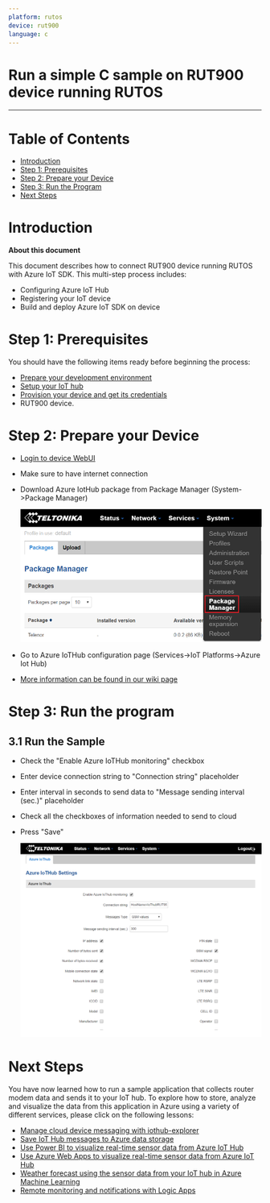 ```yaml
---
platform: rutos
device: rut900
language: c
---
```


Run a simple C sample on RUT900 device running RUTOS
===
---

# Table of Contents

-   [Introduction](#Introduction)
-   [Step 1: Prerequisites](#Prerequisites)
-   [Step 2: Prepare your Device](#PrepareDevice)
-   [Step 3: Run the Program](#Build)
-   [Next Steps](#NextSteps)

<a name="Introduction"></a>
# Introduction

**About this document**

This document describes how to connect RUT900 device running RUTOS with Azure IoT SDK. This multi-step process includes:
-   Configuring Azure IoT Hub
-   Registering your IoT device
-   Build and deploy Azure IoT SDK on device

<a name="Prerequisites"></a>
# Step 1: Prerequisites

You should have the following items ready before beginning the process:

-   [Prepare your development environment][setup-devbox-linux]
-   [Setup your IoT hub][lnk-setup-iot-hub]
-   [Provision your device and get its credentials][lnk-manage-iot-hub]
-   RUT900 device.

<a name="PrepareDevice"></a>
# Step 2: Prepare your Device
-   [Login to device WebUI][rut-login]
-   Make sure to have internet connection
-   Download Azure IotHub package from Package Manager (System->Package Manager)

    ![Alt text](./media/rut955/Azure17.png)

-   Go to Azure IoTHub configuration page (Services->IoT Platforms->Azure Iot Hub)
-   [More information can be found in our wiki page][wiki-page]

<a name="Build"></a>
# Step 3: Run the program

<a name="Step-3-3-Run"></a>
## 3.1 Run the Sample

-   Check the "Enable Azure IoTHub monitoring" checkbox
-   Enter device connection string to "Connection string" placeholder
-   Enter interval in seconds to send data to "Message sending interval (sec.)" placeholder
-   Check all the checkboxes of information needed to send to cloud
-   Press "Save"

    ![Alt text](./media/rut955/Azure19-1.png)

<a name="NextSteps"></a>
# Next Steps

You have now learned how to run a sample application that collects router modem data and sends it to your IoT hub. To explore how to store, analyze and visualize the data from this application in Azure using a variety of different services, please click on the following lessons:

-   [Manage cloud device messaging with iothub-explorer]
-   [Save IoT Hub messages to Azure data storage]
-   [Use Power BI to visualize real-time sensor data from Azure IoT Hub]
-   [Use Azure Web Apps to visualize real-time sensor data from Azure IoT Hub]
-   [Weather forecast using the sensor data from your IoT hub in Azure Machine Learning]
-   [Remote monitoring and notifications with Logic Apps]   

[Manage cloud device messaging with iothub-explorer]: https://docs.microsoft.com/en-us/azure/iot-hub/iot-hub-explorer-cloud-device-messaging
[Save IoT Hub messages to Azure data storage]: https://docs.microsoft.com/en-us/azure/iot-hub/iot-hub-store-data-in-azure-table-storage
[Use Power BI to visualize real-time sensor data from Azure IoT Hub]: https://docs.microsoft.com/en-us/azure/iot-hub/iot-hub-live-data-visualization-in-power-bi
[Use Azure Web Apps to visualize real-time sensor data from Azure IoT Hub]: https://docs.microsoft.com/en-us/azure/iot-hub/iot-hub-live-data-visualization-in-web-apps
[Weather forecast using the sensor data from your IoT hub in Azure Machine Learning]: https://docs.microsoft.com/en-us/azure/iot-hub/iot-hub-weather-forecast-machine-learning
[Remote monitoring and notifications with Logic Apps]: https://docs.microsoft.com/en-us/azure/iot-hub/iot-hub-monitoring-notifications-with-azure-logic-apps
[setup-devbox-linux]: https://github.com/Azure/azure-iot-sdk-c/blob/master/doc/devbox_setup.md
[lnk-setup-iot-hub]: ../setup_iothub.md
[lnk-manage-iot-hub]: ../manage_iot_hub.md
[main-picture]: https://wiki.teltonika-networks.com/wikibase/images/2/23/Azure19-1.png
[wiki-page]: https://wiki.teltonika-networks.com/view/Azure_IoT_Hub_cloud_connection
[rut-login]: https://wiki.teltonika-networks.com/view/RUT900_First_Start#Login_to_device
[package-manager]: https://wiki.teltonika-networks.com/wikibase/images/5/57/Azure17.png